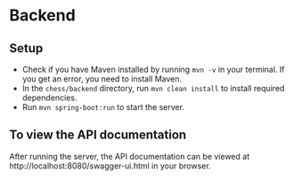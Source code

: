 # Backend

## Setup

* Check if you have Maven installed by running `mvn -v` in your terminal. If you get an error, you need to install Maven.
* In the `chess/backend` directory, run `mvn clean install` to install required dependencies. 
* Run `mvn spring-boot:run` to start the server.


## To view the API documentation
After running the server, the API documentation can be viewed at http://localhost:8080/swagger-ui.html in your browser.